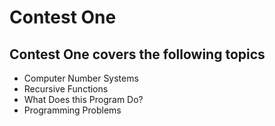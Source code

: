 # Contest One

## Contest One covers the following topics
  - Computer Number Systems
  - Recursive Functions
  - What Does this Program Do?
  - Programming Problems
